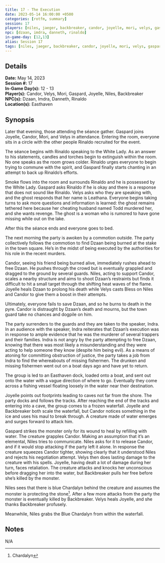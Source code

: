 ```yaml
---
title: 17 - The Execution
date: 2023-05-14 16:00:00 +0500
categories: [rotfm, summary]
session: 17
players: [niles, jaeger, backbreaker, candor, joyelle, mori, velys, gaspard]
npc: [dzaan, imdra, danneth, rinaldo]
in-game-day: [12,13]
alias: Session 17
tags: [niles, jaeger, backbreaker, candor, joyelle, mori, velys, gaspard, dzaan, imdra, danneth, rinaldo]
---
```


## Details

**Date:** May 14, 2023 <br>
**Session #:** 17 <br>
**In-Game Day(s):** 12 - 13 <br>
**Player(s):** Candor, Velys, Mori, Gaspard, Joyelle, Niles, Backbreaker <br>
**NPC(s):** Dzaan, Imdra, Danneth, Rinaldo <br>
**Location(s):** Easthaven

## Synopsis
Later that evening, those attending the séance gather. Gaspard joins Joyelle, Candor, Mori, and Velys in attendance. Entering the room, everyone sits in a circle with the other people Rinaldo recruited for the event.

The séance begins with Rinaldo speaking to the White Lady. As an answer to his statements, candles and torches begin to extinguish within the room. No one speaks as the room grows colder. Rinaldo urges everyone to begin trying to commune with the spirit, and Gaspard finally starts chanting in an attempt to back up Rinaldo’s efforts.

Smoke flows into the room and surrounds Rinaldo and he is possessed by the White Lady. Gaspard asks Rinaldo if he is okay and there is a response that does not sound like Rinaldo. Velys asks who they are speaking with, and the ghost responds that her name is Leathana. Everyone begins taking turns to ask more questions and information is learned: the ghost remains tethered here because her cheating husband named Todd murdered her, and she wants revenge. The ghost is a woman who is rumored to have gone missing while out on the lake.

After this the séance ends and everyone goes to bed.

The next morning the party is awoken by a commotion outside. The party collectively follows the commotion to find Dzaan being burned at the stake in the town square. He’s in the midst of being executed by the authorities for his role in the recent murders.

Candor, seeing his friend being burned alive, immediately rushes ahead to free Dzaan. He pushes through the crowd but is eventually grappled and dragged to the ground by several guards. Niles, acting to support Candor, scales a nearby structure and aims to shoot Dzaan’s restraints but finds it difficult to hit a small target through the shifting heat waves of the flame. Joyelle heals Dzaan to prolong his death while Velys casts Bless on Niles and Candor to give them a boost in their attempts.

Ultimately, everyone fails to save Dzaan, and so he burns to death in the pyre. Candor is distraught by Dzaan’s death and mourns, but the town guard take no chances and dogpile on him.

The party surrenders to the guards and they are taken to the speaker, Indra. In an audience with the speaker, Indra reiterates that Dzaan’s execution was in response to ample evidence that he was the murderer of several trappers and their families. Indra is not angry by the party attempting to free Dzaan, knowing that there was most likely a misunderstanding and they were acting to help someone they know (despite him being evil). As a means of atoning for committing obstruction of justice, the party takes a job from Indra to find the whereabouts of missing fishermen. The drunken and missing fishermen went out on a boat days ago and have yet to return.

The group is led to an Easthaven dock, loaded onto a boat, and sent out onto the water with a vague direction of where to go. Eventually they come across a fishing vessel floating loosely in the water near their destination.

Joyelle points out footprints leading to caves not far from the shore. The party docks and follows the tracks. After reaching the end of the tracks and entering into a cave, the group comes to a frozen waterfall. Joyelle and Backbreaker both scale the waterfall, but Candor notices something in the ice and uses his maul to break through. A creature made of water emerges and surges forward to attack him.

Gaspard strikes the monster only for its wound to heal by refilling with water. The creature grapples Candor. Making an assumption that it’s an elemental, Niles tries to communicate. Niles asks for it to release Candor, and if it would stop attacking if the party left it alone. In response the creature squeezes Candor tighter, showing clearly that it understood Niles and rejects his negotiation attempt. Velys then does lasting damage to the creature with his spells. Joyelle, having dealt a lot of damage during her turn, faces retaliation. The creature attacks and knocks her unconscious before dragging her into the water, but Backbreaker pulls her free before she’s killed by the monster.

Niles sees that there is blue Chardalyn behind the creature and assumes the monster is protecting the stone[^1]. After a few more attacks from the party the monster is eventually killed by Backbreaker. Velys heals Joyelle, and she thanks Backbreaker profusely.

Meanwhile, Niles grabs the Blue Chardalyn from within the waterfall.

## Notes
N/A

[^1]: Chardalyn